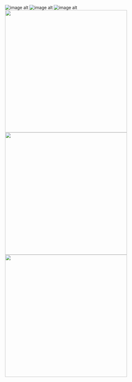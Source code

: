 

![image alt](https://github.com/dumanYusuf/BreakingNews/blob/master/news1.png?raw=true)
![image alt](https://github.com/dumanYusuf/BreakingNews/blob/master/news2.png?raw=true)
![image alt](https://github.com/dumanYusuf/BreakingNews/blob/master/news3.png?raw=true)
<img src="https://github.com/dumanYusuf/BreakingNews/blob/master/news1.png?raw=true" width="400">
<img src="https://github.com/dumanYusuf/BreakingNews/blob/master/news2.png?raw=true" width="400">
<img src="https://github.com/dumanYusuf/BreakingNews/blob/master/news3.png?raw=true" width="400">

